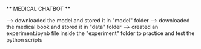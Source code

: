 ** MEDICAL CHATBOT **

--> downloaded the model and stored it in "model" folder
--> downloaded the medical book and stored it in "data" folder
--> created an experiment.ipynb file inside the "experiment" folder to practice and test the python scripts